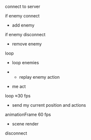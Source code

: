 

connect to server

if enemy connect
-	add enemy

if enemy disconnect
-	remove enemy

loop
-	loop enemies
-	-	replay enemy action

-	me act

loop ≈30 fps
-	send my current position and actions

animationFrame 60 fps
-	scene render

disconnect